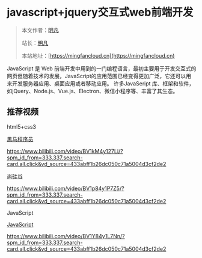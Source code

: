 # javascript+jquery交互式web前端开发

> 本文作者：[明凡]()
>
> 站长：[明凡]()
>
> 本站地址：[https://mingfancloud.cn](https://mingfancloud.cn)

JavaScript 是 Web 前端开发中用到的一门编程语言，最初主要用于开发交互式的网页但随着技术的发展，JavaScript的应用范围已经变得更加广泛，它还可以用来开发服务器应用、桌面应用或者移动应用。
许多JavaSeript 库、框架和软件，如jQuery、Node.js、Vue.js、Electron、微信小程序等、丰富了其生态。

## 推荐视频

html5+css3

[黑马程序员](https://www.bilibili.com/video/BV1kM4y127Li/?spm_id_from=333.337.search-card.all.click&vd_source=433abff1b26dc050c71a5004d3cf2de2)

https://www.bilibili.com/video/BV1kM4y127Li/?spm_id_from=333.337.search-card.all.click&vd_source=433abff1b26dc050c71a5004d3cf2de2

[尚硅谷](https://www.bilibili.com/video/BV1p84y1P7Z5/?spm_id_from=333.337.search-card.all.click&vd_source=433abff1b26dc050c71a5004d3cf2de2)

https://www.bilibili.com/video/BV1p84y1P7Z5/?spm_id_from=333.337.search-card.all.click&vd_source=433abff1b26dc050c71a5004d3cf2de2

JavaScript

[JavaScript](https://www.bilibili.com/video/BV1Y84y1L7Nn/?spm_id_from=333.337.search-card.all.click&vd_source=433abff1b26dc050c71a5004d3cf2de2)

https://www.bilibili.com/video/BV1Y84y1L7Nn/?spm_id_from=333.337.search-card.all.click&vd_source=433abff1b26dc050c71a5004d3cf2de2
